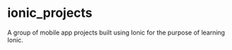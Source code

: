 # ionic_projects

A group of mobile app projects built using Ionic for the purpose of learning Ionic.
